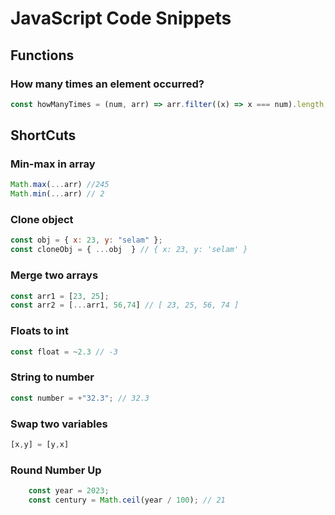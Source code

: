# JavaScript Code Snippets

## Functions

### How many times an element occurred?

```js
const howManyTimes = (num, arr) => arr.filter((x) => x === num).length;
```

## ShortCuts

### Min-max in array

```js
Math.max(...arr) //245
Math.min(...arr) // 2
```

### Clone object

```js
const obj = { x: 23, y: "selam" };
const cloneObj = { ...obj  } // { x: 23, y: 'selam' }
```

### Merge two arrays

```js
const arr1 = [23, 25];
const arr2 = [...arr1, 56,74] // [ 23, 25, 56, 74 ]
```

### Floats to int

```js
const float = ~2.3 // -3
```

### String to number

```js
const number = +"32.3"; // 32.3
```

### Swap two variables

```js
[x,y] = [y,x]
```

### Round Number Up

```js
    const year = 2023;
    const century = Math.ceil(year / 100); // 21
```
